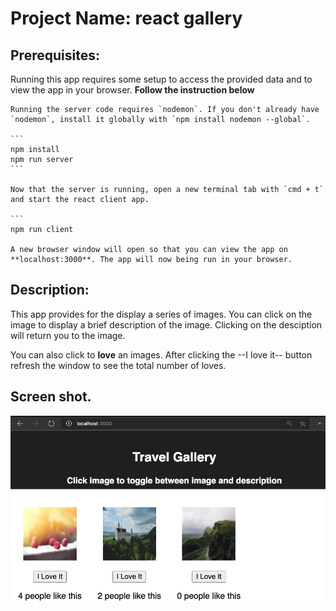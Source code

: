 # Project Name: react gallery

## Prerequisites:
Running this app requires some setup to access the provided data and to view the app in your browser. **Follow the instruction below**

    Running the server code requires `nodemon`. If you don't already have `nodemon`, install it globally with `npm install nodemon --global`.

    ```
    npm install
    npm run server
    ```

    Now that the server is running, open a new terminal tab with `cmd + t` and start the react client app.

    ```
    npm run client

    A new browser window will open so that you can view the app on **localhost:3000**. The app will now being run in your browser.


## Description:

This app provides for the display a series of images. You can click on the image to display a brief description of the image. Clicking on the desciption will return you to the image.

You can also click to __love__ an images. After clicking the --I love it-- button refresh the window to see the total number of loves.


## Screen shot.
![Screen Shot](./Screen.png)
